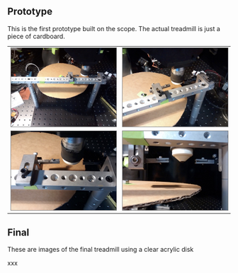 
## Prototype

This is the first prototype built on the scope. The actual treadmill is just a piece of cardboard.

<TABLE>

<TR>

<TD>
<IMG SRC="/img/treadmill-prototype-1.jpg" WIDTH=400 style="border:1px solid gray">
</TD>

<TD>
<IMG SRC="/img/treadmill-prototype-2.jpg" WIDTH=400 style="border:1px solid gray">
</TD>

<TR>

<TD>
<IMG SRC="/img/treadmill-prototype-3.jpg" WIDTH=400 style="border:1px solid gray">
</TD>

<TD>
<IMG SRC="/img/treadmill-prototype-4.jpg" WIDTH=400 style="border:1px solid gray">
</TD>

</TR>

</TABLE>

## Final

These are images of the final treadmill using a clear acrylic disk

xxx